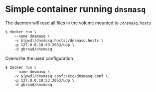 # Simple container running `dnsmasq`

The daemon will read all files in the volume mounted to `/dnsmasq.hosts`

```
$ docker run \
    --name dnsmasq \
    -v $(pwd)/dnsmasq.hosts:/dnsmasq.hosts \
    -p 127.0.0.10:53:2053/udp \
    -d gbraad/dnsmasq
```

Overwrite the used configuration

```
$ docker run \
    --name dnsmasq \
    -v $(pwd)/dnsmasq.conf:/etc/dnsmasq.conf \
    -p 127.0.0.10:53:2053/udp \
    -d gbraad/dnsmasq
```

